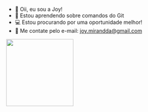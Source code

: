 - 💜 Oii, eu sou a Joy!
- 🌱 Estou aprendendo sobre comandos do Git
- 💻 Estou procurando por uma oportunidade melhor!
- 📲 Me contate pelo e-mail: joy.mirandda@gmail.com

<div>
 <a href="https://beacons.ai/joymirandda">
 <img height="180em" src="https://github-readme-stats.vercel/api?username=joymirandda&show_icons=true&theme=dark&include_all_commits=true&count_private=true"/>
 
 
